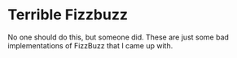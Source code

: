 # Terrible Fizzbuzz

No one should do this, but someone did. These are just some bad implementations of FizzBuzz that I came up with.
